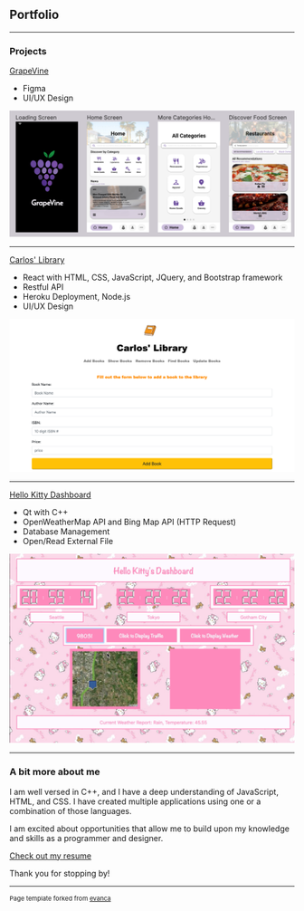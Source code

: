 ## Portfolio

---

### Projects

[GrapeVine](/grapevine)
* Figma
* UI/UX Design
<img src="images/grapevine.png?raw=true"/>

---
[Carlos' Library](/carlos)
* React with HTML, CSS, JavaScript, JQuery, and Bootstrap framework
* Restful API
* Heroku Deployment, Node.js
* UI/UX Design
<img src="images/carlosLibrary.png?raw=true"/>

---
[Hello Kitty Dashboard](/dashboard)
* Qt with C++
* OpenWeatherMap API and Bing Map API (HTTP Request)
* Database Management
* Open/Read External File
<img src="images/dashboard.png?raw=true"/>

---
### A bit more about me

I am well versed in C++, and I have a deep understanding of JavaScript, HTML, and CSS. I have created multiple 
applications using one or a combination of those languages. 

I am excited about opportunities that allow me to build upon my knowledge and skills as a programmer and designer. 

 <a href="https://www.figma.com/file/3uBzFPSDEXoZOD7q076Zwh/Feb-2021-Resume?node-id=0%3A1">Check out my resume</a> 

Thank you for stopping by!

---
<p style="font-size:11px">Page template forked from <a href="https://github.com/evanca/quick-portfolio">evanca</a></p>
<!-- Remove above link if you don't want to attibute -->
